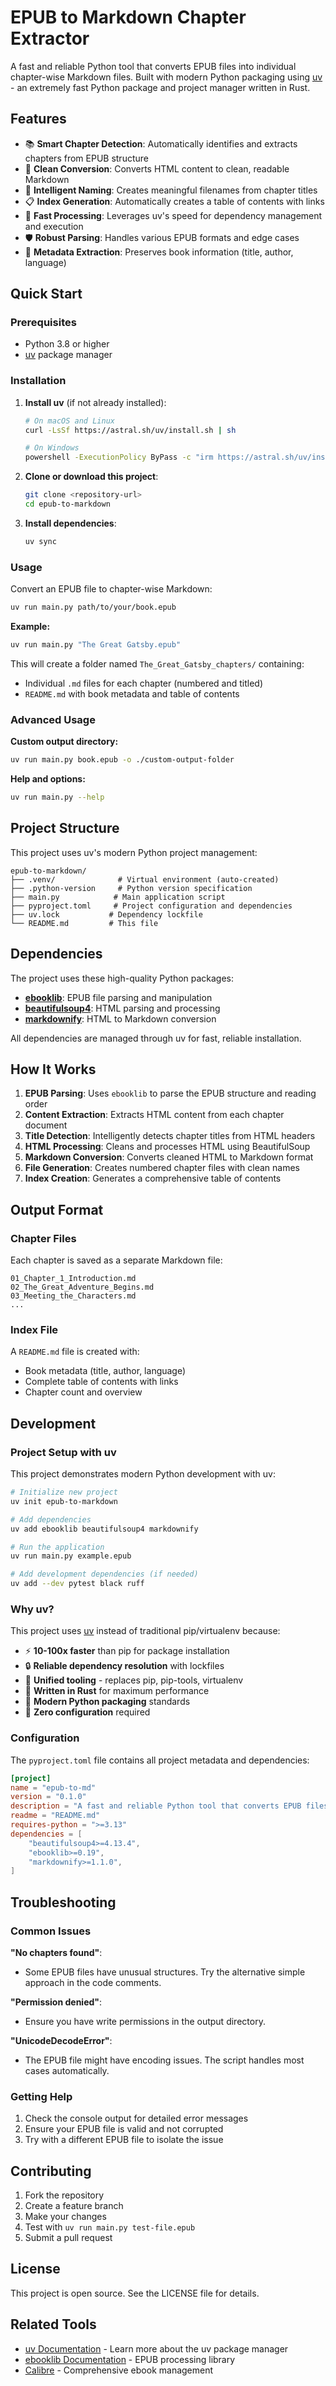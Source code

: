 # EPUB to Markdown Chapter Extractor

A fast and reliable Python tool that converts EPUB files into individual chapter-wise Markdown files. Built with modern Python packaging using [uv](https://docs.astral.sh/uv/) - an extremely fast Python package and project manager written in Rust.

## Features

- 📚 **Smart Chapter Detection**: Automatically identifies and extracts chapters from EPUB structure
- 🔄 **Clean Conversion**: Converts HTML content to clean, readable Markdown
- 📝 **Intelligent Naming**: Creates meaningful filenames from chapter titles
- 📋 **Index Generation**: Automatically creates a table of contents with links
- 🚀 **Fast Processing**: Leverages uv's speed for dependency management and execution
- 🛡️ **Robust Parsing**: Handles various EPUB formats and edge cases
- 📖 **Metadata Extraction**: Preserves book information (title, author, language)

## Quick Start

### Prerequisites

- Python 3.8 or higher
- [uv](https://docs.astral.sh/uv/) package manager

### Installation

1. **Install uv** (if not already installed):
   ```bash
   # On macOS and Linux
   curl -LsSf https://astral.sh/uv/install.sh | sh
   
   # On Windows
   powershell -ExecutionPolicy ByPass -c "irm https://astral.sh/uv/install.ps1 | iex"
   ```

2. **Clone or download this project**:
   ```bash
   git clone <repository-url>
   cd epub-to-markdown
   ```

3. **Install dependencies**:
   ```bash
   uv sync
   ```

### Usage

Convert an EPUB file to chapter-wise Markdown:

```bash
uv run main.py path/to/your/book.epub
```

**Example:**
```bash
uv run main.py "The Great Gatsby.epub"
```

This will create a folder named `The_Great_Gatsby_chapters/` containing:
- Individual `.md` files for each chapter (numbered and titled)
- `README.md` with book metadata and table of contents

### Advanced Usage

**Custom output directory:**
```bash
uv run main.py book.epub -o ./custom-output-folder
```

**Help and options:**
```bash
uv run main.py --help
```

## Project Structure

This project uses uv's modern Python project management:

```
epub-to-markdown/
├── .venv/              # Virtual environment (auto-created)
├── .python-version     # Python version specification
├── main.py            # Main application script
├── pyproject.toml     # Project configuration and dependencies
├── uv.lock           # Dependency lockfile
└── README.md         # This file
```

## Dependencies

The project uses these high-quality Python packages:

- **[ebooklib](https://pypi.org/project/EbookLib/)**: EPUB file parsing and manipulation
- **[beautifulsoup4](https://pypi.org/project/beautifulsoup4/)**: HTML parsing and processing
- **[markdownify](https://pypi.org/project/markdownify/)**: HTML to Markdown conversion

All dependencies are managed through uv for fast, reliable installation.

## How It Works

1. **EPUB Parsing**: Uses `ebooklib` to parse the EPUB structure and reading order
2. **Content Extraction**: Extracts HTML content from each chapter document
3. **Title Detection**: Intelligently detects chapter titles from HTML headers
4. **HTML Processing**: Cleans and processes HTML using BeautifulSoup
5. **Markdown Conversion**: Converts cleaned HTML to Markdown format
6. **File Generation**: Creates numbered chapter files with clean names
7. **Index Creation**: Generates a comprehensive table of contents

## Output Format

### Chapter Files
Each chapter is saved as a separate Markdown file:
```
01_Chapter_1_Introduction.md
02_The_Great_Adventure_Begins.md
03_Meeting_the_Characters.md
...
```

### Index File
A `README.md` file is created with:
- Book metadata (title, author, language)
- Complete table of contents with links
- Chapter count and overview

## Development

### Project Setup with uv

This project demonstrates modern Python development with uv:

```bash
# Initialize new project
uv init epub-to-markdown

# Add dependencies
uv add ebooklib beautifulsoup4 markdownify

# Run the application
uv run main.py example.epub

# Add development dependencies (if needed)
uv add --dev pytest black ruff
```

### Why uv?

This project uses [uv](https://docs.astral.sh/uv/) instead of traditional pip/virtualenv because:

- ⚡ **10-100x faster** than pip for package installation
- 🔒 **Reliable dependency resolution** with lockfiles
- 🔄 **Unified tooling** - replaces pip, pip-tools, virtualenv
- 🦀 **Written in Rust** for maximum performance
- 🎯 **Modern Python packaging** standards
- 🔧 **Zero configuration** required

### Configuration

The `pyproject.toml` file contains all project metadata and dependencies:

```toml
[project]
name = "epub-to-md"
version = "0.1.0"
description = "A fast and reliable Python tool that converts EPUB files into individual chapter-wise Markdown files. "
readme = "README.md"
requires-python = ">=3.13"
dependencies = [
    "beautifulsoup4>=4.13.4",
    "ebooklib>=0.19",
    "markdownify>=1.1.0",
]
```

## Troubleshooting

### Common Issues

**"No chapters found"**: 
- Some EPUB files have unusual structures. Try the alternative simple approach in the code comments.

**"Permission denied"**:
- Ensure you have write permissions in the output directory.

**"UnicodeDecodeError"**:
- The EPUB file might have encoding issues. The script handles most cases automatically.

### Getting Help

1. Check the console output for detailed error messages
2. Ensure your EPUB file is valid and not corrupted
3. Try with a different EPUB file to isolate the issue

## Contributing

1. Fork the repository
2. Create a feature branch
3. Make your changes
4. Test with `uv run main.py test-file.epub`
5. Submit a pull request

## License

This project is open source. See the LICENSE file for details.

## Related Tools

- [uv Documentation](https://docs.astral.sh/uv/) - Learn more about the uv package manager
- [ebooklib Documentation](https://github.com/aerkalov/ebooklib) - EPUB processing library
- [Calibre](https://calibre-ebook.com/) - Comprehensive ebook management
